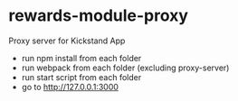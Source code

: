 # rewards-module-proxy
Proxy server for Kickstand App

  - run npm install from each folder
  - run webpack from each folder (excluding proxy-server)
  - run start script from each folder
  - go to http://127.0.0.1:3000
